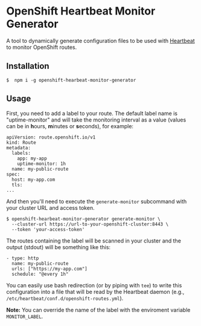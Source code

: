 # OpenShift Heartbeat Monitor Generator

A tool to dynamically generate configuration files to be used with [Heartbeat](https://www.elastic.co/beats/heartbeat) to monitor OpenShift routes.

## Installation

```
$  npm i -g openshift-hearbeat-monitor-generator
```

## Usage

First, you need to add a label to your route. The default label name is "uptime-monitor" and will take the monitoring interval as a value (values can be in **h**ours, **m**inutes or **s**econds), for example:

```
apiVersion: route.openshift.io/v1
kind: Route
metadata:
  labels:
    app: my-app
    uptime-monitor: 1h
  name: my-public-route
spec:
  host: my-app.com
  tls:
...
```

And then you'll need to execute the `generate-monitor` subcommand with your cluster URL and access token.

```
$ openshift-hearbeat-monitor-generator generate-monitor \
  --cluster-url https://url-to-your-openshift-cluster:8443 \
  --token 'your-access-token'
```

The routes containing the label will be scanned in your cluster and the output (stdout) will be something like this:

```
- type: http
  name: my-public-route
  urls: ["https://my-app.com"]
  schedule: "@every 1h"
```

You can easily use bash redirection (or by piping with `tee`) to write this configuration into a file that will be read by the Heartbeat daemon (e.g., `/etc/heartbeat/conf.d/openshift-routes.yml`).

**Note:** You can override the name of the label with the enviroment variable `MONITOR_LABEL`.
